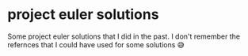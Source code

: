 # project euler solutions
Some project euler solutions that I did in the past. I don't remember the refernces that I could have used for some solutions 😅
